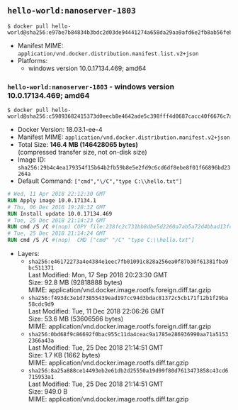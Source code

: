 ## `hello-world:nanoserver-1803`

```console
$ docker pull hello-world@sha256:e97be7b84834b3bdc2d03de94441274a658da29aa9afd6e2fb8ab56febb90aba
```

-	Manifest MIME: `application/vnd.docker.distribution.manifest.list.v2+json`
-	Platforms:
	-	windows version 10.0.17134.469; amd64

### `hello-world:nanoserver-1803` - windows version 10.0.17134.469; amd64

```console
$ docker pull hello-world@sha256:c59893682415373d0eecb8e4642ade5c398fff4d0687cacc40f6676c7a67a3ff
```

-	Docker Version: 18.03.1-ee-4
-	Manifest MIME: `application/vnd.docker.distribution.manifest.v2+json`
-	Total Size: **146.4 MB (146428065 bytes)**  
	(compressed transfer size, not on-disk size)
-	Image ID: `sha256:29b4c4ea179354f15b64b2fb59b8e5e2fd9c6cd6df8ebe8f01f66896bd23264a`
-	Default Command: `["cmd","\/C","type C:\\hello.txt"]`

```dockerfile
# Wed, 11 Apr 2018 22:12:30 GMT
RUN Apply image 10.0.17134.1
# Thu, 06 Dec 2018 19:28:32 GMT
RUN Install update 10.0.17134.469
# Tue, 25 Dec 2018 21:14:23 GMT
RUN cmd /S /C #(nop) COPY file:238fc2c731bb8dbe5d2260a7ab5a72d4bbad13fc7eb81ab15a5043c6be5f017c in C: 
# Tue, 25 Dec 2018 21:14:24 GMT
RUN cmd /S /C #(nop)  CMD ["cmd" "/C" "type C:\\hello.txt"]
```

-	Layers:
	-	`sha256:e46172273a4e4384e1eec7fb01091c828a256ea0f87b30f61381fba9bc511371`  
		Last Modified: Mon, 17 Sep 2018 20:23:30 GMT  
		Size: 92.8 MB (92818888 bytes)  
		MIME: application/vnd.docker.image.rootfs.foreign.diff.tar.gzip
	-	`sha256:f493dc3e1d73855439ead197cc94d3bdac81372c5cb171f12b1f29ba58cdc9d9`  
		Last Modified: Tue, 11 Dec 2018 22:06:26 GMT  
		Size: 53.6 MB (53606566 bytes)  
		MIME: application/vnd.docker.image.rootfs.foreign.diff.tar.gzip
	-	`sha256:0bd68f9c86692f0bac955c11da4ceac9a1785e286936990aa71a51532366a43a`  
		Last Modified: Tue, 25 Dec 2018 21:14:51 GMT  
		Size: 1.7 KB (1662 bytes)  
		MIME: application/vnd.docker.image.rootfs.diff.tar.gzip
	-	`sha256:8a25a888ce14493eb2e61db2d25550a19d99f80d7613473858c43cd6715953a1`  
		Last Modified: Tue, 25 Dec 2018 21:14:51 GMT  
		Size: 949.0 B  
		MIME: application/vnd.docker.image.rootfs.diff.tar.gzip
